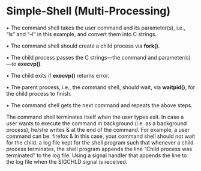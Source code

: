 # Simple-Shell (Multi-Processing)

• The command shell takes the user command and its parameter(s), i.e., “ls” and “–l” in this example, and convert them into C strings. 

• The command shell should create a child process via <b>fork()</b>. 

• The child process passes the C strings—the command and parameter(s)—to <b>execvp()</b>. 

• The child exits if <b>execvp()</b> returns error.

• The parent process, i.e., the command shell, should wait, via <b>waitpid()</b>, for the child process to finish. 

• The command shell gets the next command and repeats the above steps. 


The command shell terminates itself when the user types exit. In case a user wants to execute the command in background (i.e. as a background process), he/she writes & at the end of the command. For example, a user command can be: firefox & In this case, your command shell should not wait for the child. a log file kept for the shell program such that whenever a child process terminates, the shell program appends the line “Child process was terminated” to the log file. Using a signal handler that appends the line to the log file when the SIGCHLD signal is received.
